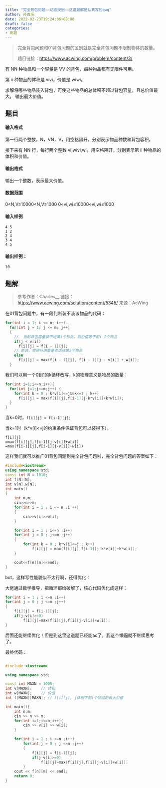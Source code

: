 ```yaml
---
title: "完全背包问题——动态规划——这道题解是认真写的qwq"
author: 孙百乐
date: 2022-02-23T19:24:06+08:00
draft: false
categories: 
- 刷题
---
```




> 完全背包问题和01背包问题的区别就是完全背包问题不限制物体的数量。
>
> 题目链接：https://www.acwing.com/problem/content/3/

有 NN 种物品和一个容量是 VV 的背包，每种物品都有无限件可用。

第 ii 种物品的体积是 vivi，价值是 wiwi。

求解将哪些物品装入背包，可使这些物品的总体积不超过背包容量，且总价值最大。
输出最大价值。

## 题目

#### 输入格式

第一行两个整数，N，VN，V，用空格隔开，分别表示物品种数和背包容积。

接下来有 NN 行，每行两个整数 vi,wivi,wi，用空格隔开，分别表示第 ii 种物品的体积和价值。

#### 输出格式

输出一个整数，表示最大价值。

#### 数据范围

0<N,V≤10000<N,V≤1000
0<vi,wi≤10000<vi,wi≤1000

#### 输入样例

```
4 5
1 2
2 4
3 4
4 5
```

#### 输出样例：

```
10
```

## 题解

> 参考作者：Charles__
> 链接：https://www.acwing.com/solution/content/5345/
> 来源：AcWing

在01背包问题中，有一段判断装不装该物品的代码：

```c++
for(int i = 1; i <= n; i++) 
  for(int j = 1; j <= m; j++)
  {
    //  当前背包容量装不进第i个物品，则价值等于前i-1个物品
    if(j < v[i]) 
      f[i][j] = f[i - 1][j];
    // 能装，需进行决策是否选择第i个物品
    else    
      f[i][j] = max(f[i - 1][j], f[i - 1][j - v[i]] + w[i]);
  }           
```

我们可以用一个0到1的k循环改写，k的物理意义是物品的数量：

```c++
for(int i=1;i<=n;i++){
  for(int j=1;j<=m;j++) {
    for(int k = 0 ; k*v[i]<=j&&k<=1 ; k++)
      f[i][j] = max(f[i][j],f[i-1][j-k*v[i]]+k*w[i]);
  }
}
```

当k=0时，`f[i][j] = f[i-1][j]`; 

当k=1时（k*v[i]<=j的约束条件保证背包可以装得下），

```
f[i][j]
=max(f[i][j],f[i-1][j-v[i]]+w[i])
=max(f[i-1][j],f[i-1][j-v[i]]+w[i])
````

这样我们就可以推广01背包问题到完全背包问题啦，完全背包问题的答案如下：

```c++
#include<iostream>
using namespace std;
const int N = 1010;
int f[N][N];
int v[N],w[N];
int main()
{
    int n,m;
    cin>>n>>m;
    for(int i = 1 ; i <= n ;i ++)
    {
        cin>>v[i]>>w[i];
    }

    for(int i = 1 ; i<=n ;i++)
    for(int j = 0 ; j<=m ;j++)
    {
        for(int k = 0 ; k*v[i]<=j ; k++)
            f[i][j] = max(f[i][j],f[i-1][j-k*v[i]]+k*w[i]);
    }

    cout<<f[n][m]<<endl;
}
```

but，这样写性能貌似不太行啊，还得优化：

大佬通过数学推导，把循环都给破解了，核心代码优化成这样：

```c++
for(int i = 1 ; i <=n ;i++)
for(int j = 0 ; j <=m ;j++)
{
    f[i][j] = f[i-1][j];
    if(j-v[i]>=0)
        f[i][j]=max(f[i][j],f[i][j-v[i]]+w[i]);
}
```

后面还能继续优化！但是到这里这道题已经能ac了，我这个懒逼就不继续思考了。

最终代码：

```c++

#include <iostream>

using namespace std;

const int MAXN = 1005;
int v[MAXN];    // 体积
int w[MAXN];    // 价值
int f[MAXN][MAXN]; // f[i][j], j体积下前i个物品的最大价值

int main(){
    int n,m;
    cin >> n >> m;
    for(int i=1;i<=n;i++){
        cin >> v[i] >> w[i];
    }

    for(int i = 1 ; i <=n ;i++)
        for(int j = 0 ; j <=m ;j++)
        {
            f[i][j] = f[i-1][j];
            if(j-v[i]>=0)
                f[i][j]=max(f[i][j],f[i][j-v[i]]+w[i]);
        }
    cout << f[n][m] << endl;
    return 0;
}
```

